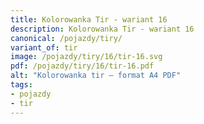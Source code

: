 ```yaml
---
title: Kolorowanka Tir - wariant 16
description: Kolorowanka Tir - wariant 16
canonical: /pojazdy/tiry/
variant_of: tir
image: /pojazdy/tiry/16/tir-16.svg
pdf: /pojazdy/tiry/16/tir-16.pdf
alt: "Kolorowanka tir – format A4 PDF"
tags:
- pojazdy
- tir
---
```

